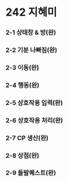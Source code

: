 # 242 지혜미
### 2-1 상태창 & 방(완) 
### 2-2 기분 나빠짐(완) 
### 2-3 이동(완) 
### 2-4 행동(완) 
### 2-5 상호작용 입력(완)
### 2-6 상호작용 처리(완) 
### 2-7 CP 생산(완) 
### 2-8 상점(완) 
### 2-9 돌발퀘스트(완)
